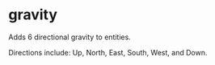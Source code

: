 # gravity
Adds 6 directional gravity to entities. 

Directions include: Up, North, East, South, West, and Down.
